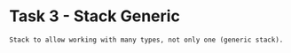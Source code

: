# Task 3 - Stack Generic

```
Stack to allow working with many types, not only one (generic stack).
```
